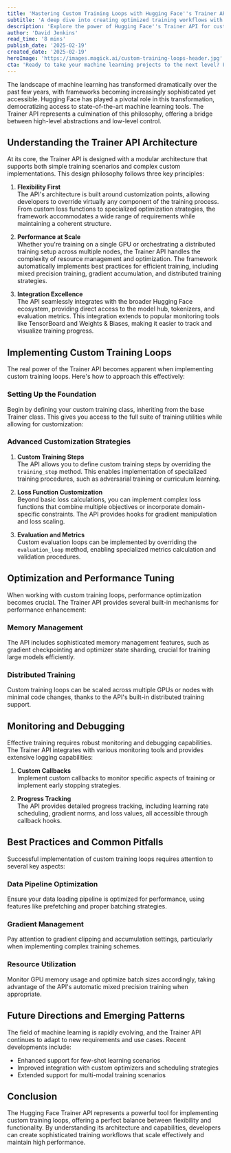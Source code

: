 ```yaml
---
title: 'Mastering Custom Training Loops with Hugging Face''s Trainer API: A Comprehensive Guide'
subtitle: 'A deep dive into creating optimized training workflows with Hugging Face's Trainer API'
description: 'Explore the power of Hugging Face''s Trainer API for custom machine learning workflows. Learn how to implement, optimize, and scale your training loops while maintaining full control over the training process. Perfect for developers looking to go beyond pre-built solutions.'
author: 'David Jenkins'
read_time: '8 mins'
publish_date: '2025-02-19'
created_date: '2025-02-19'
heroImage: 'https://images.magick.ai/custom-training-loops-header.jpg'
cta: 'Ready to take your machine learning projects to the next level? Follow us on LinkedIn for more expert insights on AI development tools and best practices.'
---
```


The landscape of machine learning has transformed dramatically over the past few years, with frameworks becoming increasingly sophisticated yet accessible. Hugging Face has played a pivotal role in this transformation, democratizing access to state-of-the-art machine learning tools. The Trainer API represents a culmination of this philosophy, offering a bridge between high-level abstractions and low-level control.

## Understanding the Trainer API Architecture

At its core, the Trainer API is designed with a modular architecture that supports both simple training scenarios and complex custom implementations. This design philosophy follows three key principles:

1. **Flexibility First**  
   The API's architecture is built around customization points, allowing developers to override virtually any component of the training process. From custom loss functions to specialized optimization strategies, the framework accommodates a wide range of requirements while maintaining a coherent structure.

2. **Performance at Scale**  
   Whether you're training on a single GPU or orchestrating a distributed training setup across multiple nodes, the Trainer API handles the complexity of resource management and optimization. The framework automatically implements best practices for efficient training, including mixed precision training, gradient accumulation, and distributed training strategies.

3. **Integration Excellence**  
   The API seamlessly integrates with the broader Hugging Face ecosystem, providing direct access to the model hub, tokenizers, and evaluation metrics. This integration extends to popular monitoring tools like TensorBoard and Weights & Biases, making it easier to track and visualize training progress.

## Implementing Custom Training Loops

The real power of the Trainer API becomes apparent when implementing custom training loops. Here's how to approach this effectively:

### Setting Up the Foundation  
Begin by defining your custom training class, inheriting from the base Trainer class. This gives you access to the full suite of training utilities while allowing for customization:

### Advanced Customization Strategies

1. **Custom Training Steps**  
   The API allows you to define custom training steps by overriding the `training_step` method. This enables implementation of specialized training procedures, such as adversarial training or curriculum learning.

2. **Loss Function Customization**  
   Beyond basic loss calculations, you can implement complex loss functions that combine multiple objectives or incorporate domain-specific constraints. The API provides hooks for gradient manipulation and loss scaling.

3. **Evaluation and Metrics**  
   Custom evaluation loops can be implemented by overriding the `evaluation_loop` method, enabling specialized metrics calculation and validation procedures.

## Optimization and Performance Tuning

When working with custom training loops, performance optimization becomes crucial. The Trainer API provides several built-in mechanisms for performance enhancement:

### Memory Management  
The API includes sophisticated memory management features, such as gradient checkpointing and optimizer state sharding, crucial for training large models efficiently.

### Distributed Training  
Custom training loops can be scaled across multiple GPUs or nodes with minimal code changes, thanks to the API's built-in distributed training support.

## Monitoring and Debugging

Effective training requires robust monitoring and debugging capabilities. The Trainer API integrates with various monitoring tools and provides extensive logging capabilities:

1. **Custom Callbacks**  
   Implement custom callbacks to monitor specific aspects of training or implement early stopping strategies.

2. **Progress Tracking**  
   The API provides detailed progress tracking, including learning rate scheduling, gradient norms, and loss values, all accessible through callback hooks.

## Best Practices and Common Pitfalls

Successful implementation of custom training loops requires attention to several key aspects:

### Data Pipeline Optimization  
Ensure your data loading pipeline is optimized for performance, using features like prefetching and proper batching strategies.

### Gradient Management  
Pay attention to gradient clipping and accumulation settings, particularly when implementing complex training schemes.

### Resource Utilization  
Monitor GPU memory usage and optimize batch sizes accordingly, taking advantage of the API's automatic mixed precision training when appropriate.

## Future Directions and Emerging Patterns

The field of machine learning is rapidly evolving, and the Trainer API continues to adapt to new requirements and use cases. Recent developments include:

- Enhanced support for few-shot learning scenarios
- Improved integration with custom optimizers and scheduling strategies
- Extended support for multi-modal training scenarios

## Conclusion

The Hugging Face Trainer API represents a powerful tool for implementing custom training loops, offering a perfect balance between flexibility and functionality. By understanding its architecture and capabilities, developers can create sophisticated training workflows that scale effectively and maintain high performance.
